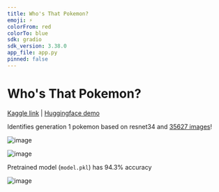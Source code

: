 ```yaml
---
title: Who's That Pokemon?
emoji: ⚡
colorFrom: red
colorTo: blue
sdk: gradio
sdk_version: 3.38.0
app_file: app.py
pinned: false
---
```


# Who's That Pokemon?

[Kaggle link](https://www.kaggle.com/code/echometerhhwl/who-s-that-pokemon-improved) | [Huggingface demo](https://huggingface.co/spaces/echometerain/whos-that-pokemon)

Identifies generation 1 pokemon based on resnet34 and [35627 images](https://www.kaggle.com/datasets/echometerhhwl/pokemon-gen-1-38914)!

![image](https://github.com/echometerain/whos-that-pokemon/assets/70437021/68b0ed63-4be6-4d30-a06f-a8c1b59060a3)

![image](https://github.com/echometerain/whos-that-pokemon/assets/70437021/e46821ee-26ce-4976-8545-da8786fdc9c0)

Pretrained model (`model.pkl`) has 94.3% accuracy

![image](https://github.com/echometerain/whos-that-pokemon/assets/70437021/5e41262e-86b9-4dde-a48a-56951ea25644)
